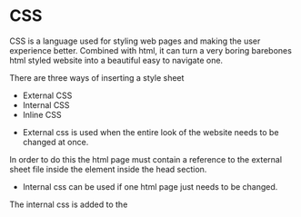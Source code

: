 # CSS

CSS is a language used for styling web pages and making the user experience better. Combined with html, it can turn a very boring barebones html styled website into a beautiful easy to navigate one.

There are three ways of inserting a style sheet

* External CSS
* Internal CSS
* Inline CSS

- External css is used when the entire look of the website needs to be changed at once.

In order to do this the html page must contain a reference to the external sheet file inside the <link> element inside the head section.

- Internal css can be used if one html page just needs to be changed.

The internal css is added to the <style> element, inside the head section.

- Finally, inline css can be used to style a single element.

The style attribute needs to be added to the relevant element.

Helpful links
* [Link one](https://developer.mozilla.org/en-US/docs/Learn/CSS/First_steps/What_is_CSS)
* [Link two](https://www.w3schools.com/css/css_howto.asp)
* [Link three](https://www.w3schools.com/cssref/pr_text_color.asp)
* [Link four](https://developer.mozilla.org/en-US/docs/Web/CSS/Reference)
* [Link five](https://meyerweb.com/eric/tools/css/reset/)

